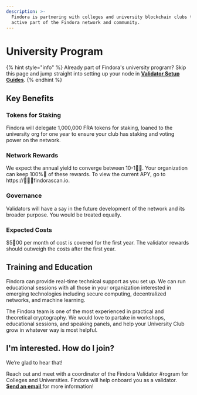 ```yaml
---
description: >-
  Findora is partnering with colleges and university blockchain clubs to be an
  active part of the Findora network and community.
---
```


# University Program

{% hint style="info" %}
Already part of Findora's university program? Skip this page and jump straight into setting up your node in [**Validator Setup Guides**](node-setup-guides/).
{% endhint %}

## Key Benefits&#x20;

### Tokens for Staking

Findora will delegate 1,000,000 FRA tokens for staking, loaned to the university org for one year to ensure your club has staking and voting power on the network.

### Network Rewards

We expect the annual yield to converge between 10-1. Your organization can keep 100% of these rewards. To view the current APY, go to https://findorascan.io.

### Governance

Validators will have a say in the future development of the network and its broader purpose. You would be treated equally.

### Expected Costs

$500 per month of cost is covered for the first year. The validator rewards should outweigh the costs after the first year.

## Training and Education&#x20;

Findora can provide real-time technical support as you set up. We can run educational sessions with all those in your organization interested in emerging technologies including secure computing, decentralized networks, and machine learning.

The Findora team is one of the most experienced in practical and theoretical cryptography. We would love to partake in workshops, educational sessions, and speaking panels, and help your University Club grow in whatever way is most helpful.

## I'm interested. How do I join?&#x20;

We’re glad to hear that!&#x20;

Reach out and meet with a coordinator of the Findora Validator #rogram for Colleges and Universities. Findora will help onboard you as a validator. [**Send an email** ](mailto:peter.abilla@findora.org)for more information!

